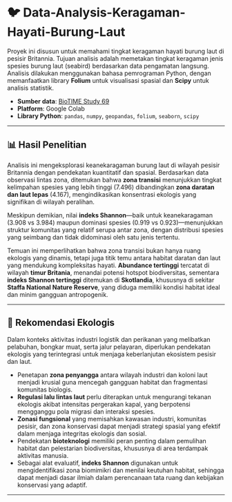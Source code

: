 # 🐦 Data-Analysis-Keragaman-Hayati-Burung-Laut

Proyek ini disusun untuk memahami tingkat keragaman hayati burung laut di pesisir Britannia. Tujuan analisis adalah memetakan tingkat keragaman jenis spesies burung laut (seabird) berdasarkan data pengamatan langsung. Analisis dilakukan menggunakan bahasa pemrograman Python, dengan memanfaatkan library **Folium** untuk visualisasi spasial dan **Scipy** untuk analisis statistik.

- **Sumber data**: [BioTIME Study 69](https://biotime.st-andrews.ac.uk/selectStudy.php?study=69)  
- **Platform**: Google Colab  
- **Library Python**: `pandas`, `numpy`, `geopandas`, `folium`, `seaborn`, `scipy`

---

## 📊 Hasil Penelitian

Analisis ini mengeksplorasi keanekaragaman burung laut di wilayah pesisir Britannia dengan pendekatan kuantitatif dan spasial. Berdasarkan data observasi lintas zona, ditemukan bahwa **zona transisi** menunjukkan tingkat kelimpahan spesies yang lebih tinggi (7.496) dibandingkan **zona daratan dan laut lepas** (4.167), mengindikasikan konsentrasi ekologis yang signifikan di wilayah peralihan.

Meskipun demikian, nilai **indeks Shannon**—baik untuk keanekaragaman (3.908 vs 3.984) maupun dominasi spesies (0.919 vs 0.923)—menunjukkan struktur komunitas yang relatif serupa antar zona, dengan distribusi spesies yang seimbang dan tidak didominasi oleh satu jenis tertentu.

Temuan ini memperlihatkan bahwa zona transisi bukan hanya ruang ekologis yang dinamis, tetapi juga titik temu antara habitat daratan dan laut yang mendukung kompleksitas hayati. **Abundance tertinggi** tercatat di wilayah **timur Britania**, menandai potensi hotspot biodiversitas, sementara **indeks Shannon tertinggi** ditemukan di **Skotlandia**, khususnya di sekitar **Staffa National Nature Reserve**, yang diduga memiliki kondisi habitat ideal dan minim gangguan antropogenik.

---

## 🌱 Rekomendasi Ekologis

Dalam konteks aktivitas industri logistik dan perikanan yang melibatkan pelabuhan, bongkar muat, serta jalur pelayaran, diperlukan pendekatan ekologis yang terintegrasi untuk menjaga keberlanjutan ekosistem pesisir dan laut.

- Penetapan **zona penyangga** antara wilayah industri dan koloni laut menjadi krusial guna mencegah gangguan habitat dan fragmentasi komunitas biologis.
- **Regulasi lalu lintas laut** perlu diterapkan untuk mengurangi tekanan ekologis akibat intensitas pergerakan kapal, yang berpotensi mengganggu pola migrasi dan interaksi spesies.
- **Zonasi fungsional** yang memisahkan kawasan industri, komunitas pesisir, dan zona konservasi dapat menjadi strategi spasial yang efektif dalam menjaga integritas ekologis dan sosial.
- Pendekatan **bioteknologi** memiliki peran penting dalam pemulihan habitat dan pelestarian biodiversitas, khususnya di area terdampak aktivitas manusia.
- Sebagai alat evaluatif, **indeks Shannon** digunakan untuk mengidentifikasi zona biomimikri dan menilai keutuhan habitat, sehingga dapat menjadi dasar ilmiah dalam perencanaan tata ruang dan kebijakan konservasi yang adaptif.

---

